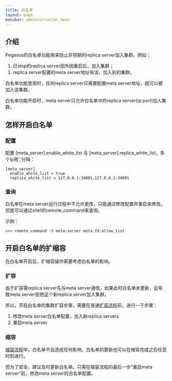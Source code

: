 ```yaml
---
title: 白名单
layout: page
menubar: administration_menu
---
```


## 介绍

Pegasus的白名单功能用来防止非预期的replica server加入集群。例如：
1. 已stop的replica server因外因重启后，加入集群；
2. replica server配置的meta server地址有误，加入别的集群。

白名单功能禁用时，任何replica server只需要配置meta server地址，就可以被加入该集群。

白名单功能开启时，meta server只允许白名单中的replica server(ip:port)加入集群。

## 怎样开启白名单

### 配置

配置 [meta_server].enable_white_list 与 [meta_server].replica_white_list，多个ip用','分隔：
```
[meta_server]
  enable_white_list = true
  replica_white_list = 127.0.0.1:34801,127.0.0.2:34801
```

### 查询

白名单在meta server运行过程中不允许更改，只能通过修改配置并重启来修改。但是可以通过shell的remote_command来查询。

示例：
```
>>> remote_command -t meta-server meta.fd.allow_list
```

## 开启白名单的扩缩容

在白名单开启后，扩缩容操作需要考虑白名单的影响。

### 扩容

由于扩容需replica server先与meta server通信，如果此时白名单未更新，会导致meta server拒绝这个新replica server加入集群。

所以，开启白名单的集群扩容步骤，需要在普通[扩容流程](membership-change#扩容流程)前，进行一下步骤：
1. 修改meta server白名单配置，加入新replica servers
2. 重启meta server

### 缩容

[缩容流程](membership-change#缩容流程)中，白名单不会造成任何影响。白名单的更新也可以在缩容完成之后任意时刻进行。

但为了安全，建议及时更新白名单。只需在缩容流程的最后一步“重启meta server”前，修改meta server的白名单配置。